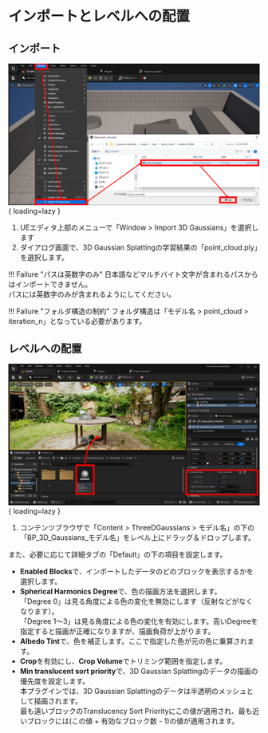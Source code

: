 # インポートとレベルへの配置

## インポート

![](images/how-to-import.png){ loading=lazy }  

1. UEエディタ上部のメニューで「Window > Import 3D Gaussians」を選択します
2. ダイアログ画面で、3D Gaussian Splattingの学習結果の「point_cloud.ply」を選択します。

!!! Failure "パスは英数字のみ"
	日本語などマルチバイト文字が含まれるパスからはインポートできません。  
	パスには英数字のみが含まれるようにしてください。

!!! Failure "フォルダ構造の制約"
	フォルダ構造は「モデル名 > point_cloud > iteration_n」となっている必要があります。

## レベルへの配置

![](images/how-to-place.png){ loading=lazy }  

1. コンテンツブラウザで「Content > ThreeDGaussians > モデル名」の下の「BP_3D_Gaussians_モデル名」をレベル上にドラッグ＆ドロップします。

また、必要に応じて詳細タブの「Default」の下の項目を設定します。

- **Enabled Blocks**で、インポートしたデータのどのブロックを表示するかを選択します。
- **Spherical Harmonics Degree**で、色の描画方法を選択します。  
	「Degree 0」は見る角度による色の変化を無効にします（反射などがなくなります）。  
	「Degree 1～3」は見る角度による色の変化を有効にします。高いDegreeを指定すると描画が正確になりますが、描画負荷が上がります。
- **Albedo Tint**で、色を補正します。ここで指定した色が元の色に乗算されます。  
- **Crop**を有効にし、**Crop Volume**でトリミング範囲を指定します。  
- **Min translucent sort priority**で、3D Gaussian Splattingのデータの描画の優先度を設定します。  
	本プラグインでは、3D Gaussian Splattingのデータは半透明のメッシュとして描画されます。  
	最も遠いブロックのTranslucency Sort Priorityにこの値が適用され、最も近いブロックには(この値 + 有効なブロック数 - 1)の値が適用されます。
